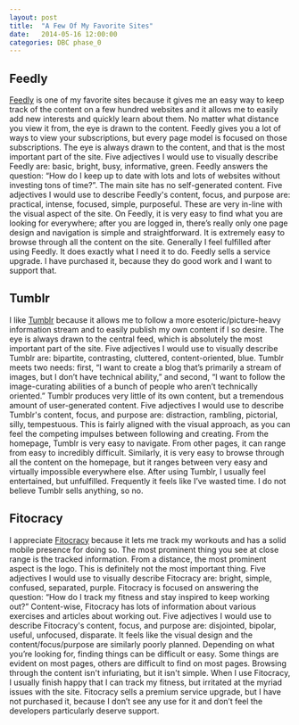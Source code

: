 ```yaml
---
layout: post
title:  "A Few Of My Favorite Sites"
date:   2014-05-16 12:00:00
categories: DBC phase_0 
---
```


## Feedly

<a href="http://feedly.com/">Feedly</a> is one of my favorite sites because it gives me an easy way to keep track of the content on a few hundred websites and it allows me to easily add new interests and quickly learn about them. No matter what distance you view it from, the eye is drawn to the content. Feedly gives you a lot of ways to view your subscriptions, but every page model is focused on those subscriptions. The eye is always drawn to the content, and that is the most important part of the site. Five adjectives I would use to visually describe Feedly are: basic, bright, busy, informative, green. Feedly answers the question: “How do I keep up to date with lots and lots of websites without investing tons of time?”. The main site has no self-generated content. Five adjectives I would use to describe Feedly's content, focus, and purpose are: practical, intense, focused, simple, purposeful. These are very in-line with the visual aspect of the site. On Feedly, it is very easy to find what you are looking for everywhere; after you are logged in, there’s really only one page design and navigation is simple and straightforward. It is extremely easy to browse through all the content on the site. Generally I feel fulfilled after using Feedly. It does exactly what I need it to do. Feedly sells a service upgrade. I have purchased it, because they do good work and I want to support that.

## Tumblr

I like <a href="http://www.tumblr.com/">Tumblr</a> because it allows me to follow a more esoteric/picture-heavy information stream and to easily publish my own content if I so desire. The eye is always drawn to the central feed, which is absolutely the most important part of the site. Five adjectives I would use to visually describe Tumblr are: bipartite, contrasting, cluttered, content-oriented, blue. Tumblr meets two needs: first, “I want to create a blog that’s primarily a stream of images, but I don’t have technical ability,” and second, “I want to follow the image-curating abilities of a bunch of people who aren’t technically oriented.” Tumblr produces very little of its own content, but a tremendous amount of user-generated content. Five adjectives I would use to describe Tumblr's content, focus, and purpose are: distraction, rambling, pictorial, silly, tempestuous. This is fairly aligned with the visual approach, as you can feel the competing impulses between following and creating. From the homepage, Tumblr is very easy to navigate. From other pages, it can range from easy to incredibly difficult. Similarly, it is very easy to browse through all the content on the homepage, but it ranges between very easy and virtually impossible everywhere else. After using Tumblr, I usually feel entertained, but unfulfilled. Frequently it feels like I’ve wasted time. I do not believe Tumblr sells anything, so no.

## Fitocracy

I appreciate <a href="https://www.fitocracy.com/">Fitocracy</a> because it lets me track my workouts and has a solid mobile presence for doing so. The most prominent thing you see at close range is the tracked information. From a distance, the most prominent aspect is the logo. This is definitely not the most important thing. Five adjectives I would use to visually describe Fitocracy are: bright, simple, confused, separated, purple. Fitocracy is focused on answering the question: “How do I track my fitness and stay inspired to keep working out?” Content-wise, Fitocracy has lots of information about various exercises and articles about working out. Five adjectives I would use to describe Fitocracy's content, focus, and purpose are: disjointed, bipolar, useful, unfocused, disparate. It feels like the visual design and the content/focus/purpose are similarly poorly planned. Depending on what you’re looking for, finding things can be difficult or easy. Some things are evident on most pages, others are difficult to find on most pages. Browsing through the content isn't infuriating, but it isn't simple. When I use Fitocracy, I usually finish happy that I can track my fitness, but irritated at the myriad issues with the site. Fitocracy sells a premium service upgrade, but I have not purchased it, because I don’t see any use for it and don’t feel the developers particularly deserve support.
